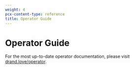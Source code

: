 ```yaml
---
weight: 4
pcx-content-type: reference
title: Operator Guide
---
```


# Operator Guide

For the most up-to-date operator documentation, please visit [drand.love/operator](https://drand.love/operator/).